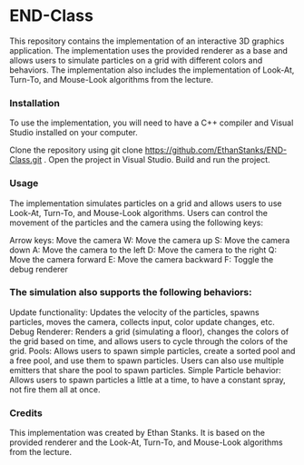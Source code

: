 # END-Class

This repository contains the implementation of an interactive 3D graphics application. The implementation uses the provided renderer as a base and allows users to simulate particles on a grid with different colors and behaviors. The implementation also includes the implementation of Look-At, Turn-To, and Mouse-Look algorithms from the lecture.

<h3>Installation</h3>
To use the implementation, you will need to have a C++ compiler and Visual Studio installed on your computer.

Clone the repository using git clone https://github.com/EthanStanks/END-Class.git
. Open the project in Visual Studio.
Build and run the project.

<h3>Usage</h3>
The implementation simulates particles on a grid and allows users to use Look-At, Turn-To, and Mouse-Look algorithms. Users can control the movement of the particles and the camera using the following keys:

Arrow keys: Move the camera
W: Move the camera up
S: Move the camera down
A: Move the camera to the left
D: Move the camera to the right
Q: Move the camera forward
E: Move the camera backward
F: Toggle the debug renderer

<h3>The simulation also supports the following behaviors:</h3>
Update functionality: Updates the velocity of the particles, spawns particles, moves the camera, collects input, color update changes, etc.
Debug Renderer: Renders a grid (simulating a floor), changes the colors of the grid based on time, and allows users to cycle through the colors of the grid.
Pools: Allows users to spawn simple particles, create a sorted pool and a free pool, and use them to spawn particles. Users can also use multiple emitters that share the pool to spawn particles.
Simple Particle behavior: Allows users to spawn particles a little at a time, to have a constant spray, not fire them all at once.
  
<h3>Credits</h3>
This implementation was created by Ethan Stanks. It is based on the provided renderer and the Look-At, Turn-To, and Mouse-Look algorithms from the lecture.
